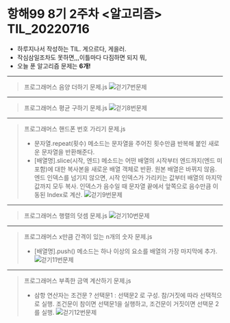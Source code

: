 # 항해99 8기 2주차 <알고리즘> TIL_20220716 #
* 하루지나서 작성하는 TIL. 게으르다, 게을러.
* 작심삼일조차도 못하면,,,이틀마다 다짐하면 되지 뭐,
* 오늘 푼 알고리즘 문제는 **6개!** 
----------------------------------------------------------------------------------------------------
> 프로그래머스 음양 더하기 문제.js
![걷기7번문제](https://user-images.githubusercontent.com/109029407/179410813-fcd11e60-b9d4-4c57-9020-e8beef5edca0.png)
----------------------------------------------------------------------------------------------------
> 프로그래머스 평균 구하기 문제.js
![걷기8번문제](https://user-images.githubusercontent.com/109029407/179410817-13ce61d1-610e-468d-bcec-3d8f88bc2863.png)
----------------------------------------------------------------------------------------------------
> 프로그래머스 핸드폰 번호 가리기 문제.js
>   * 문자열.repeat(횟수) 메소드는 문자열을 주어진 횟수만큼 반복해 붙인 새로운 문자열을 반환해준다.
>   * [배열명].slice(시작, 엔드) 메소드는 어떤 배열의 시작부터 엔드까지(엔드 미포함)에 대한 복사본을 새로운 배열 객체로 반환. 원본 배열은 바뀌지 않음.
>   엔드 인덱스를 넘기지 않으면, 시작 인덱스가 가리키는 값부터 배열의 마지막 값까지 모두 복사. 인덱스가 음수일 때 문자열 끝에서 앞쪽으로 음수만큼 이동된 Index로 계산.
![걷기9번문제](https://user-images.githubusercontent.com/109029407/179410820-a0c3924d-49b7-4c5b-b532-759cc840cffd.png)
----------------------------------------------------------------------------------------------------
> 프로그래머스 행렬의 덧셈 문제.js
![걷기10번문제](https://user-images.githubusercontent.com/109029407/179410825-18b16127-2a00-4e3c-92b0-16d773a1220b.png)
----------------------------------------------------------------------------------------------------
> 프로그래머스 x만큼 간격이 있는 n개의 숫자 문제.js
>   * [배열명].push() 메소드는 하나 이상의 요소를 배열의 가장 마지막에 추가.
![걷기11번문제](https://user-images.githubusercontent.com/109029407/179410827-2a2a03e3-e33b-4d86-837d-36aed0cbd9a0.png)
----------------------------------------------------------------------------------------------------
> 프로그래머스 부족한 금액 계산하기 문제.js
>   * 삼항 연산자는 조건문 ? 선택문1 : 선택문2 로 구성. 참/거짓에 따라 선택적으로 실행. 조건문이 참이면 선택문1을 실행하고, 조건문이 거짓이면 선택문 2를 실행.
![걷기12번문제](https://user-images.githubusercontent.com/109029407/179410831-84fc33f8-ba0e-4e2e-8bb5-f15bb56c2ab6.png)
